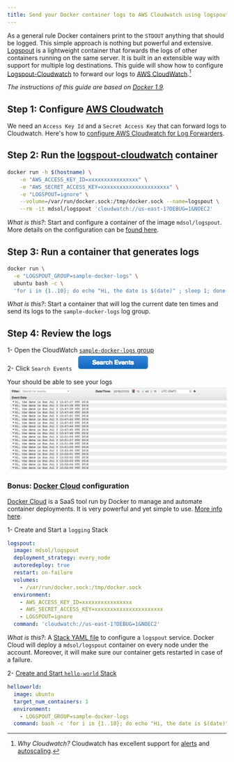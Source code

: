 ```yaml
---
title: Send your Docker container logs to AWS Cloudwatch using logspout
---
```


As a general rule Docker containers print to the `STDOUT` anything that should be logged. This simple approach is nothing but powerful and extensive. [Logspout](https://github.com/gliderlabs/logspout) is a lightweight container that forwards the logs of other containers running on the same server. It is built in an extensible way with support for multiple log destinations. This guide will show how to configure [Logspout-Cloudwatch](https://github.com/mdsol/logspout-cloudwatch) to forward our logs to [AWS CloudWatch](https://aws.amazon.com/cloudwatch/).[^why_cloudwatch]  

*The instructions of this guide are based on [Docker 1.9](https://docs.docker.com/v1.9/engine/reference/logging/overview/).*  

## Step 1: Configure [AWS Cloudwatch](https://aws.amazon.com/cloudwatch/)  
We need an `Access Key Id` and a `Secret Access Key` that can forward logs to Cloudwatch. Here's how to [configure AWS Cloudwatch for Log Forwarders](https://www.tddapps.com/2016/07/01/configure-AWS-cloudwatch-for-log-forwarders/).  

## Step 2: Run the [logspout-cloudwatch](https://github.com/mdsol/logspout-cloudwatch) container  

```sh
docker run -h $(hostname) \
    -e "AWS_ACCESS_KEY_ID=xxxxxxxxxxxxxxxx" \
    -e "AWS_SECRET_ACCESS_KEY=xxxxxxxxxxxxxxxxxxxxxx" \
    -e "LOGSPOUT=ignore" \
    --volume=/var/run/docker.sock:/tmp/docker.sock --name=logspout \
    --rm -it mdsol/logspout 'cloudwatch://us-east-1?DEBUG=1&NOEC2'
```

*What is this?*: Start and configure a container of the image `mdsol/logspout`. More details on the configuration can be [found here](https://github.com/mdsol/logspout-cloudwatch).  

## Step 3: Run a container that generates logs  

```sh
docker run \
  -e "LOGSPOUT_GROUP=sample-docker-logs" \
  ubuntu bash -c \
  'for i in {1..10}; do echo "Hi, the date is $(date)" ; sleep 1; done'
```

*What is this?*: Start a container that will log the current date ten times and send its logs to the `sample-docker-logs` log group.  

## Step 4: Review the logs  

1- Open the CloudWatch [`sample-docker-logs` group](https://console.aws.amazon.com/cloudwatch/home?#logStream:group=sample-docker-logs)  
2- Click `Search Events` ![Search Events](/images/aws-docker-logs/search-events.png)  

Your should be able to see your logs  
![Container logs](/images/aws-docker-logs/logs-uploaded.png)  

### Bonus: [Docker Cloud](https://cloud.docker.com/) configuration  
[Docker Cloud](https://cloud.docker.com/) is a SaaS tool run by Docker to manage and automate container deployments. It is very powerful and yet simple to use. [More info here](https://www.docker.com/products/docker-cloud).  

1- Create and Start a `logging` Stack  

```yml
logspout:
  image: mdsol/logspout
  deployment_strategy: every_node
  autoredeploy: true
  restart: on-failure
  volumes:
    - /var/run/docker.sock:/tmp/docker.sock
  environment:
    - AWS_ACCESS_KEY_ID=xxxxxxxxxxxxxxxx
    - AWS_SECRET_ACCESS_KEY=xxxxxxxxxxxxxxxxxxxxxx
    - LOGSPOUT=ignore
  command: 'cloudwatch://us-east-1?DEBUG=1&NOEC2'
```

*What is this?*: A [Stack YAML file](https://support.tutum.co/support/solutions/articles/5000583471-stack-yaml-reference) to configure a `logspout` service. Docker Cloud will deploy a `mdsol/logspout` container on every node under the account. Moreover, it will make sure our container gets restarted in case of a failure.  

2- [Create and Start `hello-world` Stack](https://cloud.docker.com/_/stack/wizard)

```yml
helloworld:
  image: ubuntu
  target_num_containers: 1
  environment:
    - LOGSPOUT_GROUP=sample-docker-logs
  command: bash -c 'for i in {1..10}; do echo "Hi, the date is $(date)" ; sleep 1; done'
```

[^why_cloudwatch]: *Why Cloudwatch?* Cloudwatch has excellent support for [alerts](https://blog.opsgenie.com/2014/08/how-to-use-cloudwatch-to-generate-alerts-from-logs) and [autoscaling](http://techblog.netflix.com/2012/01/auto-scaling-in-amazon-cloud.html).  
